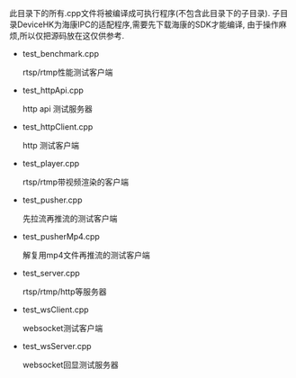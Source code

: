 ﻿此目录下的所有.cpp文件将被编译成可执行程序(不包含此目录下的子目录).
子目录DeviceHK为海康IPC的适配程序,需要先下载海康的SDK才能编译,
由于操作麻烦,所以仅把源码放在这仅供参考.

- test_benchmark.cpp
    
    rtsp/rtmp性能测试客户端
    
- test_httpApi.cpp
  
  http api 测试服务器
 
- test_httpClient.cpp
   
   http 测试客户端

- test_player.cpp
   
   rtsp/rtmp带视频渲染的客户端

- test_pusher.cpp
   
   先拉流再推流的测试客户端
 
- test_pusherMp4.cpp
   
   解复用mp4文件再推流的测试客户端
 
- test_server.cpp
   
   rtsp/rtmp/http等服务器
 
- test_wsClient.cpp
  
  websocket测试客户端
 
- test_wsServer.cpp
   
   websocket回显测试服务器
 


